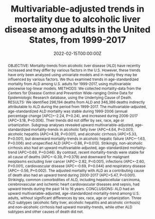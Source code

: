 ---
title: "Multivariable-adjusted trends in mortality due to alcoholic liver disease among adults in the United States, from 1999-2017"

# Authors
# If you created a profile for a user (e.g. the default `admin` user), write the username (folder name) here 
# and it will be replaced with their full name and linked to their profile.
authors:
- admin
- Harry H. Xia
- Grace L. Guo
- Lanjing Zhang

# Author notes (optional)
# author_notes:

date: "2022-02-15T00:00:00Z"
# doi: "10.48550/arXiv.2203.00233"

# Schedule page publish date (NOT publication's date).
publishDate: "2022-02-15T00:00:00Z"

# Publication type.
# Legend: 0 = Uncategorized; 1 = Conference paper; 2 = Journal article;
# 3 = Preprint / Working Paper; 4 = Report; 5 = Book; 6 = Book section;
# 7 = Thesis; 8 = Patent
publication_types: ["2"]

# Publication name and optional abbreviated publication name.
publication: American Journal of Translational Research
publication_short: Am J Transl Res

abstract: "OBJECTIVE: Mortality-trends from alcoholic liver disease (ALD) have recently increased and they differ by various factors in the U.S. However, these trends have only been analyzed using univariate models and in reality they may be influenced by various factors. We thus examined trends in age-standardized mortality from ALD among U.S. adults for 1999-2017, using multivariable piecewise log-linear models. METHODS: We collected mortality-data from the Centers for Disease Control and Prevention Wide-ranging Online Data for Epidemiologic Research database, using the Underlying Cause of Death. RESULTS: We identified 296,194 deaths from ALD and 346,386 deaths indirectly attributable to ALD during the period from 1999-2017. The multivariable-adjusted, age-standardized ALD mortality was stable during 1999-2006 (annual percentage change [APC]=-2.24, P=0.24), and increased during 2006-2017 (APC=3.18, P<0.006). Their trends did not differ by sex, race, age or urbanization. Subgroup analyses revealed upward multivariable-adjusted, age-standardized mortality-trends in alcoholic fatty liver (APC=4.64, P<0.001), alcoholic hepatitis (APC=4.38, P<0.001), and alcoholic cirrhosis (APC=5.33, P<0.001), but downward mortality-trends in alcoholic hepatic failure (APC=-1.63, P=0.006) and unspecified ALD (APC=-0.86, P=0.013). Strikingly, non-alcoholic cirrhosis also had an upward multivariable-adjusted, age-standardized mortality-trend (APC=0.69, P=0.046). By contrast, recent mortality-trends were stable for all cause of deaths (APC=-0.39, P=0.379) and downward for malignant neoplasms excluding liver cancer (APC=-2.82, P<0.001), infections (APC=-2.60, P<0.001), cardiovascular disease (APC=-0.69, P=0.044) and respiratory disease (APC=-0.56, P=0.002). The adjusted mortality with ALD as a contributing cause of death also had an upward trend during 2000-2017 (APC=5.47, P<0.001). Strikingly, common comorbidities of ALD, including hepatocellular carcinoma, cerebrovascular and ischemic heart cardiovascular diseases and sepsis, had upward trends during the past 14 to 16 years. CONCLUSIONS: ALD had an upward multivariable-adjusted, age-standardized mortality-trend among U.S. adults, without significant differences by sex, race, age or urbanization. Three ALD subtypes (alcoholic fatty liver, alcoholic hepatitis and alcoholic cirrhosis) and non-alcoholic cirrhosis had upward morality-trends, while other ALD subtypes and other causes of death did not."

# Summary. An optional shortened abstract.
summary: We provide the first multivariable analysis of trends in mortality due to alcoholic liver disease (ALD) among U.S. adults for 1999-2017, which previously have only been analyzed using univariate models. We use multivariable piecewise log-linear models to show an upward trend in multivariable-adjusted, age-standardized ALD mortality without significant differences by sex, race, age, or urbanization, particularly in the ALD subtypes of alcoholic fatty liver, alcoholic hepatitis, and alcoholic cirrhosis.

tags: []

# Display this page in the Featured widget?
featured: false

# Custom links (uncomment lines below)
# links:
# - name: Custom Link
#   url: http://example.org

url_pdf: 'https://www.ncbi.nlm.nih.gov/pmc/articles/PMC8902556/pdf/ajtr0014-1092.pdf'
url_code: ''
url_dataset: ''
url_poster: ''
url_project: ''
url_slides: ''
url_source: ''
url_video: ''

# Featured image
# To use, add an image named `featured.jpg/png` to your page's folder. 
image:
  caption: 'Image credit: [**Unsplash**](https://unsplash.com/photos/pLCdAaMFLTE)'
  focal_point: ""
  preview_only: false

# Associated Projects (optional).
#   Associate this publication with one or more of your projects.
#   Simply enter your project's folder or file name without extension.
#   E.g. `internal-project` references `content/project/internal-project/index.md`.
#   Otherwise, set `projects: []`.
projects: []

# Slides (optional).
#   Associate this publication with Markdown slides.
#   Simply enter your slide deck's filename without extension.
#   E.g. `slides: "example"` references `content/slides/example/index.md`.
#   Otherwise, set `slides: ""`.
slides: ""
---